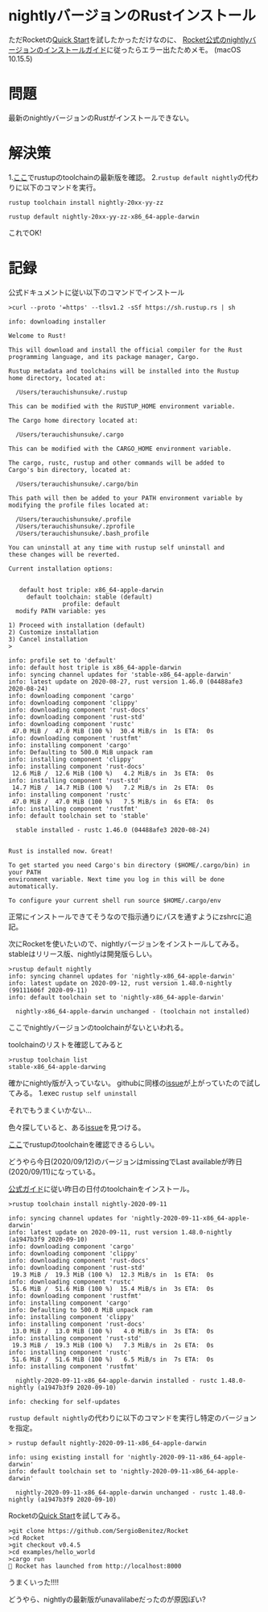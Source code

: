 # nightlyバージョンのRustインストール
ただRocketの[Quick Start]("https://rocket.rs/v0.4/guide/quickstart/")を試したかっただけなのに、
[Rocket公式のnightlyバージョンのインストールガイド]("https://rocket.rs/v0.4/guide/getting-started/")に従ったらエラー出たためメモ。
(macOS 10.15.5)

# 問題
最新のnightlyバージョンのRustがインストールできない。

# 解決策

1.[ここ]("https://rust-lang.github.io/rustup-components-history/x86_64-apple-darwin.html")でrustupのtoolchainの最新版を確認。
2.`rustup default nightly`の代わりに以下のコマンドを実行。

`rustup toolchain install nightly-20xx-yy-zz`

`rustup default nightly-20xx-yy-zz-x86_64-apple-darwin`

これでOK!

# 記録

公式ドキュメントに従い以下のコマンドでインストール

```
>curl --proto '=https' --tlsv1.2 -sSf https://sh.rustup.rs | sh

info: downloading installer

Welcome to Rust!

This will download and install the official compiler for the Rust
programming language, and its package manager, Cargo.

Rustup metadata and toolchains will be installed into the Rustup
home directory, located at:

  /Users/terauchishunsuke/.rustup

This can be modified with the RUSTUP_HOME environment variable.

The Cargo home directory located at:

  /Users/terauchishunsuke/.cargo

This can be modified with the CARGO_HOME environment variable.

The cargo, rustc, rustup and other commands will be added to
Cargo's bin directory, located at:

  /Users/terauchishunsuke/.cargo/bin

This path will then be added to your PATH environment variable by
modifying the profile files located at:

  /Users/terauchishunsuke/.profile
  /Users/terauchishunsuke/.zprofile
  /Users/terauchishunsuke/.bash_profile

You can uninstall at any time with rustup self uninstall and
these changes will be reverted.

Current installation options:


   default host triple: x86_64-apple-darwin
     default toolchain: stable (default)
               profile: default
  modify PATH variable: yes

1) Proceed with installation (default)
2) Customize installation
3) Cancel installation
>

info: profile set to 'default'
info: default host triple is x86_64-apple-darwin
info: syncing channel updates for 'stable-x86_64-apple-darwin'
info: latest update on 2020-08-27, rust version 1.46.0 (04488afe3 2020-08-24)
info: downloading component 'cargo'
info: downloading component 'clippy'
info: downloading component 'rust-docs'
info: downloading component 'rust-std'
info: downloading component 'rustc'
 47.0 MiB /  47.0 MiB (100 %)  30.4 MiB/s in  1s ETA:  0s
info: downloading component 'rustfmt'
info: installing component 'cargo'
info: Defaulting to 500.0 MiB unpack ram
info: installing component 'clippy'
info: installing component 'rust-docs'
 12.6 MiB /  12.6 MiB (100 %)   4.2 MiB/s in  3s ETA:  0s
info: installing component 'rust-std'
 14.7 MiB /  14.7 MiB (100 %)   7.2 MiB/s in  2s ETA:  0s
info: installing component 'rustc'
 47.0 MiB /  47.0 MiB (100 %)   7.5 MiB/s in  6s ETA:  0s
info: installing component 'rustfmt'
info: default toolchain set to 'stable'

  stable installed - rustc 1.46.0 (04488afe3 2020-08-24)


Rust is installed now. Great!

To get started you need Cargo's bin directory ($HOME/.cargo/bin) in your PATH
environment variable. Next time you log in this will be done
automatically.

To configure your current shell run source $HOME/.cargo/env
```

正常にインストールできてそうなので指示通りにパスを通すようにzshrcに追記。

次にRocketを使いたいので、nightlyバージョンをインストールしてみる。
stableはリリース版、nightlyは開発版らしい。

```
>rustup default nightly
info: syncing channel updates for 'nightly-x86_64-apple-darwin'
info: latest update on 2020-09-12, rust version 1.48.0-nightly (99111606f 2020-09-11)
info: default toolchain set to 'nightly-x86_64-apple-darwin'

  nightly-x86_64-apple-darwin unchanged - (toolchain not installed)
```

ここでnightlyバージョンのtoolchainがないといわれる。

toolchainのリストを確認してみると

```
>rustup toolchain list
stable-x86_64-apple-darwing
```
確かにnightly版が入っていない。
githubに同様の[issue]("https://github.com/rust-lang/rust/issues/46391")が上がっていたので試してみる。
1.exec `rustup self uninstall`

それでもうまくいかない...

色々探していると、ある[issue](https://github.com/rust-lang/rust/issues/55571)を見つける。

[ここ]("https://rust-lang.github.io/rustup-components-history/x86_64-apple-darwin.html")でrustupのtoolchainを確認できるらしい。

どうやら今日(2020/09/12)のバージョンはmissingでLast availableが昨日(2020/09/11)になっている。

[公式ガイド]("https://doc.rust-lang.org/edition-guide/rust-2018/rustup-for-managing-rust-versions.html")に従い昨日の日付のtoolchainをインストール。

```
>rustup toolchain install nightly-2020-09-11

info: syncing channel updates for 'nightly-2020-09-11-x86_64-apple-darwin'
info: latest update on 2020-09-11, rust version 1.48.0-nightly (a1947b3f9 2020-09-10)
info: downloading component 'cargo'
info: downloading component 'clippy'
info: downloading component 'rust-docs'
info: downloading component 'rust-std'
 19.3 MiB /  19.3 MiB (100 %)  12.3 MiB/s in  1s ETA:  0s
info: downloading component 'rustc'
 51.6 MiB /  51.6 MiB (100 %)  15.4 MiB/s in  3s ETA:  0s
info: downloading component 'rustfmt'
info: installing component 'cargo'
info: Defaulting to 500.0 MiB unpack ram
info: installing component 'clippy'
info: installing component 'rust-docs'
 13.0 MiB /  13.0 MiB (100 %)   4.0 MiB/s in  3s ETA:  0s
info: installing component 'rust-std'
 19.3 MiB /  19.3 MiB (100 %)   7.3 MiB/s in  2s ETA:  0s
info: installing component 'rustc'
 51.6 MiB /  51.6 MiB (100 %)   6.5 MiB/s in  7s ETA:  0s
info: installing component 'rustfmt'

  nightly-2020-09-11-x86_64-apple-darwin installed - rustc 1.48.0-nightly (a1947b3f9 2020-09-10)

info: checking for self-updates
```

`rustup default nightly`の代わりに以下のコマンドを実行し特定のバージョンを指定。

```
> rustup default nightly-2020-09-11-x86_64-apple-darwin

info: using existing install for 'nightly-2020-09-11-x86_64-apple-darwin'
info: default toolchain set to 'nightly-2020-09-11-x86_64-apple-darwin'

  nightly-2020-09-11-x86_64-apple-darwin unchanged - rustc 1.48.0-nightly (a1947b3f9 2020-09-10)

```

Rocketの[Quick Start]("https://rocket.rs/v0.4/guide/quickstart/")を試してみる。

```
>git clone https://github.com/SergioBenitez/Rocket
>cd Rocket
>git checkout v0.4.5
>cd examples/hello_world
>cargo run
🚀 Rocket has launched from http://localhost:8000
```
うまくいった!!!!

どうやら、nightlyの最新版がunavalilabeだったのが原因ぽい?
